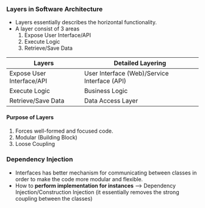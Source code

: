 ### Layers in Software Architecture

- Layers essentially describes the horizontal functionality.
- A layer consist of 3 areas
  1. Expose User Interface/API
  2. Execute Logic
  3. Retrieve/Save Data


| Layers                    | Detailed Layering                            |
|---------------------------|----------------------------------------------|
| Expose User Interface/API | User Interface (Web)/Service Interface (API) |
| Execute Logic             | Business Logic                               |
| Retrieve/Save Data        | Data Access Layer                            |


#### Purpose of Layers

1. Forces well-formed and focused code.
2. Modular (Building Block)
3. Loose Coupling

### Dependency Injection

- Interfaces has better mechanism for communicating between classes in order to make the code more modular and flexible.
- How to **perform implementation for instances** --> Dependency Injection/Construction Injection (it essentially removes the strong coupling between the classes)